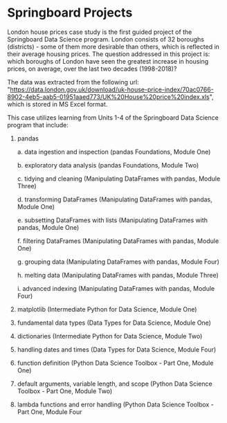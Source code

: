 # Springboard Projects
London house prices case study is the first guided project of the Springboard Data Science program.
London consists of 32 boroughs (districts) - some of them more desirable than others, which is reflected in their average housing prices.
The question addressed in this project is: which boroughs of London have seen the greatest increase in housing prices, on average, over the last two decades (1998-2018)?

The data was extracted from the following url: "https://data.london.gov.uk/download/uk-house-price-index/70ac0766-8902-4eb5-aab5-01951aaed773/UK%20House%20price%20index.xls", which is stored in MS Excel format.

This case utilizes learning from Units 1-4 of the Springboard Data Science program that include:
1. pandas

    a. data ingestion and inspection (pandas Foundations, Module One)
  
    b. exploratory data analysis (pandas Foundations, Module Two)
  
    c. tidying and cleaning (Manipulating DataFrames with pandas, Module Three)
  
    d. transforming DataFrames (Manipulating DataFrames with pandas, Module One)
  
    e. subsetting DataFrames with lists (Manipulating DataFrames with pandas, Module One)
  
    f. filtering DataFrames (Manipulating DataFrames with pandas, Module One)
  
    g. grouping data (Manipulating DataFrames with pandas, Module Four)
  
    h. melting data (Manipulating DataFrames with pandas, Module Three)
  
    i. advanced indexing (Manipulating DataFrames with pandas, Module Four)
  
2. matplotlib (Intermediate Python for Data Science, Module One)
3. fundamental data types (Data Types for Data Science, Module One)
4. dictionaries (Intermediate Python for Data Science, Module Two)
5. handling dates and times (Data Types for Data Science, Module Four)
6. function definition (Python Data Science Toolbox - Part One, Module One)
7. default arguments, variable length, and scope (Python Data Science Toolbox - Part One, Module Two)
8. lambda functions and error handling (Python Data Science Toolbox - Part One, Module Four
